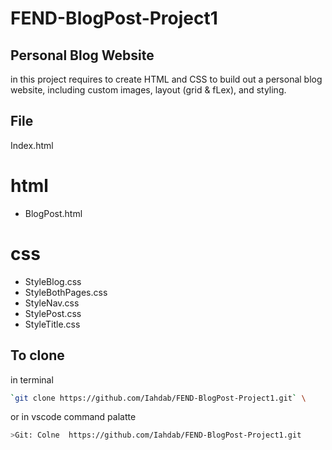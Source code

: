 # FEND-BlogPost-Project1
## Personal Blog Website
in this project requires to create HTML and CSS to build out a personal blog website, including custom images, layout (grid & fLex), and styling. 

## File 
Index.html
# html
 - BlogPost.html
# css
 - StyleBlog.css
 - StyleBothPages.css
 - StyleNav.css
 - StylePost.css
 - StyleTitle.css


## To clone 
in terminal
```sh
`git clone https://github.com/Iahdab/FEND-BlogPost-Project1.git` \
```
or in vscode command palatte 
```sh
>Git: Colne  https://github.com/Iahdab/FEND-BlogPost-Project1.git
```
